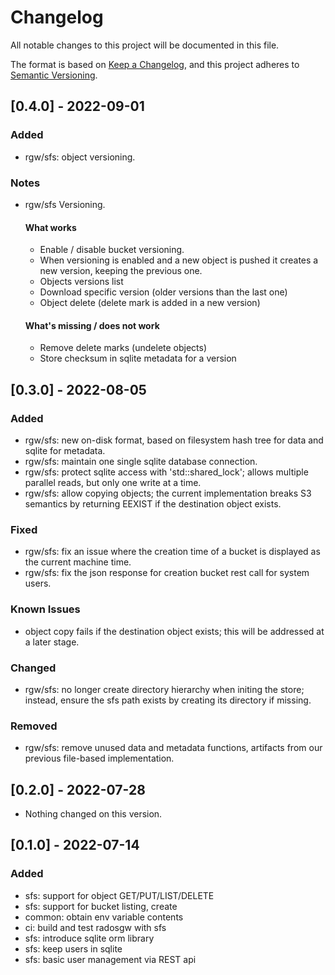 # Changelog
All notable changes to this project will be documented in this file.

The format is based on
[Keep a Changelog](https://keepachangelog.com/en/1.0.0/),
and this project adheres to
[Semantic Versioning](https://semver.org/spec/v2.0.0.html).

## [0.4.0] - 2022-09-01

### Added
- rgw/sfs: object versioning.


### Notes
- rgw/sfs Versioning.
  #### What works
  - Enable / disable bucket versioning.
  - When versioning is enabled and a new object is pushed it creates a new version,
    keeping the previous one.
  - Objects versions list
  - Download specific version (older versions than the last one)
  - Object delete (delete mark is added in a new version)

  #### What's missing / does not work
  - Remove delete marks (undelete objects)
  - Store checksum in sqlite metadata for a version

## [0.3.0] - 2022-08-05
### Added
- rgw/sfs: new on-disk format, based on filesystem hash tree for data
  and sqlite for metadata.
- rgw/sfs: maintain one single sqlite database connection.
- rgw/sfs: protect sqlite access with 'std::shared_lock'; allows multiple
  parallel reads, but only one write at a time.
- rgw/sfs: allow copying objects; the current implementation breaks S3
  semantics by returning EEXIST if the destination object exists.

### Fixed
- rgw/sfs: fix an issue where the creation time of a bucket is displayed
  as the current machine time.
- rgw/sfs: fix the json response for creation bucket rest call for system
  users.
### Known Issues

- object copy fails if the destination object exists; this will be addressed at
  a later stage.


### Changed
- rgw/sfs: no longer create directory hierarchy when initing the store; instead,
  ensure the sfs path exists by creating its directory if missing.


### Removed
- rgw/sfs: remove unused data and metadata functions, artifacts from our
  previous file-based implementation.

## [0.2.0] - 2022-07-28

- Nothing changed on this version.


## [0.1.0] - 2022-07-14

### Added
- sfs: support for object GET/PUT/LIST/DELETE
- sfs: support for bucket listing, create
- common: obtain env variable contents
- ci: build and test radosgw with sfs
- sfs: introduce sqlite orm library
- sfs: keep users in sqlite
- sfs: basic user management via REST api
